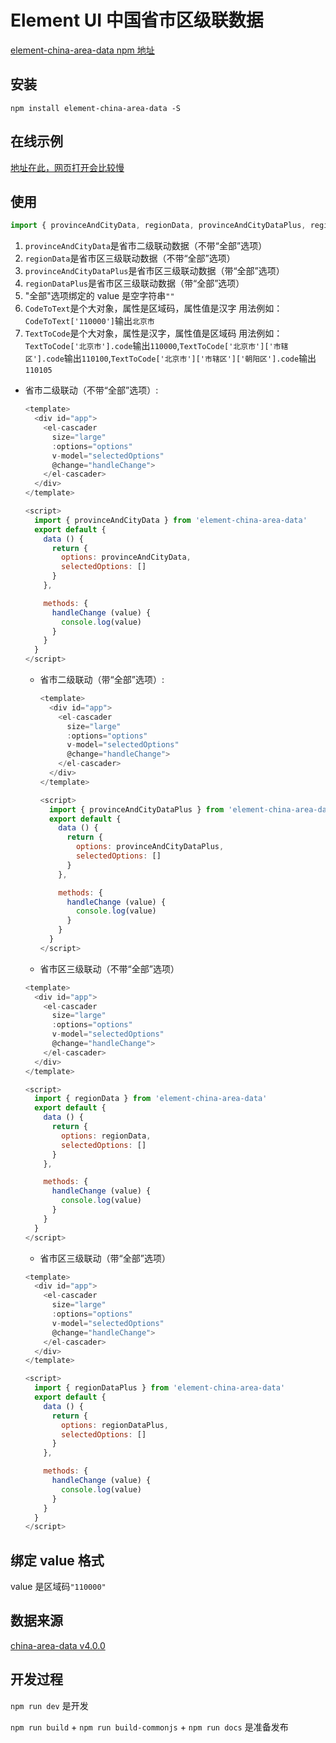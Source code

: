 # Element UI 中国省市区级联数据

[element-china-area-data npm 地址](https://www.npmjs.com/package/element-china-area-data)

## 安装

`npm install element-china-area-data -S`

## 在线示例

[地址在此，网页打开会比较慢](https://plortinus.github.io/element-china-area-data/index.html)

## 使用

```js
import { provinceAndCityData, regionData, provinceAndCityDataPlus, regionDataPlus, CodeToText, TextToCode } from "element-china-area-data"
```

1. `provinceAndCityData`是省市二级联动数据（不带“全部”选项）
2. `regionData`是省市区三级联动数据（不带“全部”选项）
3. `provinceAndCityDataPlus`是省市区三级联动数据（带“全部”选项）
4. `regionDataPlus`是省市区三级联动数据（带“全部”选项）
5. "全部"选项绑定的 value 是空字符串`""`
6. `CodeToText`是个大对象，属性是区域码，属性值是汉字 用法例如：`CodeToText['110000']`输出`北京市`
7. `TextToCode`是个大对象，属性是汉字，属性值是区域码 用法例如：`TextToCode['北京市'].code`输出`110000`,`TextToCode['北京市']['市辖区'].code`输出`110100`,`TextToCode['北京市']['市辖区']['朝阳区'].code`输出`110105`

- 省市二级联动（不带“全部”选项）:

  ```js
  <template>
    <div id="app">
      <el-cascader
        size="large"
        :options="options"
        v-model="selectedOptions"
        @change="handleChange">
      </el-cascader>
    </div>
  </template>

  <script>
    import { provinceAndCityData } from 'element-china-area-data'
    export default {
      data () {
        return {
          options: provinceAndCityData,
          selectedOptions: []
        }
      },

      methods: {
        handleChange (value) {
          console.log(value)
        }
      }
    }
  </script>
  ```

  - 省市二级联动（带“全部”选项）:

    ```js
    <template>
      <div id="app">
        <el-cascader
          size="large"
          :options="options"
          v-model="selectedOptions"
          @change="handleChange">
        </el-cascader>
      </div>
    </template>

    <script>
      import { provinceAndCityDataPlus } from 'element-china-area-data'
      export default {
        data () {
          return {
            options: provinceAndCityDataPlus,
            selectedOptions: []
          }
        },

        methods: {
          handleChange (value) {
            console.log(value)
          }
        }
      }
    </script>
    ```

  - 省市区三级联动（不带“全部”选项）

  ```js
  <template>
    <div id="app">
      <el-cascader
        size="large"
        :options="options"
        v-model="selectedOptions"
        @change="handleChange">
      </el-cascader>
    </div>
  </template>

  <script>
    import { regionData } from 'element-china-area-data'
    export default {
      data () {
        return {
          options: regionData,
          selectedOptions: []
        }
      },

      methods: {
        handleChange (value) {
          console.log(value)
        }
      }
    }
  </script>
  ```

  - 省市区三级联动（带“全部”选项）

  ```js
  <template>
    <div id="app">
      <el-cascader
        size="large"
        :options="options"
        v-model="selectedOptions"
        @change="handleChange">
      </el-cascader>
    </div>
  </template>

  <script>
    import { regionDataPlus } from 'element-china-area-data'
    export default {
      data () {
        return {
          options: regionDataPlus,
          selectedOptions: []
        }
      },

      methods: {
        handleChange (value) {
          console.log(value)
        }
      }
    }
  </script>
  ```

## 绑定 value 格式

value 是区域码`"110000"`

## 数据来源

[china-area-data v4.0.0](https://github.com/airyland/china-area-data)

## 开发过程

`npm run dev` 是开发

`npm run build` + `npm run build-commonjs` + `npm run docs` 是准备发布
